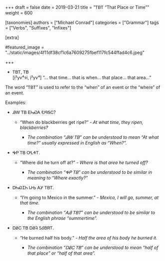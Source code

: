 +++
draft = false
date = 2019-03-21
title = "ᎢᏴᎢ “That Place or Time”"
weight = 600

[taxonomies]
authors = ["Michael Conrad"]
categories = ["Grammar"]
tags = ["Verbs", "Suffixes", "Infixes"]

[extra]

#featured_image = "../static/images/4f11df38cf1c6a7609275fbef117fc544ffad4c6.jpeg"

+++

  - ᎢᏴᎢ, ᎢᏴ  
    \[ị²yv⁴ɂi, ị²yv⁴\] “… that time… that is when… that place… that
    area…”

The word “ᎢᏴᎢ” is used to refer to the “when” of an event or the “where”
of an event.
<!-- more -->
Examples:

  - ᎯᎳ ᎢᏴ ᎬᏂᏍᎪ ᎧᏄᎦᏟ?
    
      - “When do blackberries get ripe?” - *At what time, they ripen,
        blackberries?*
        
          - *The combination “ᎯᎳ ᎢᏴ” can be understood to mean “At what
            time?” usually expressed in English as “When?”.*

  - ᎭᏢ ᎢᏴ ᎤᏞᏎᎢ.
    
      - “Where did he turn off at?” - *Where is that area he turned
        off?*
        
          - *The combination “ᎭᏢ ᎢᏴ” can be understood to be similar in
            meaning to “Where exactly?”*

  - ᎠᏂᏍᏆᏂ ᏓᎨᏏ ᎪᎩ ᎢᏴᎢ.
    
      - “I’m going to Mexico in the summer.” - *Mexico, I will go,
        summer, at that time.*
        
          - *The combination “ᎪᎯ ᎢᏴᎢ” can be understood to be similar to
            the English phrase “summertime”.*

  - ᎠᏰᏟ ᎢᏴ ᎠᏰᎸ ᏚᎴᏴᏒᎢ.
    
      - “He burned half his body.” - *Half the area of his body he
        burned it.*
        
          - *The combination “ᎠᏰᏟ ᎢᏴ” can be understood to mean “half of
            that place” or “half of that area”.*

